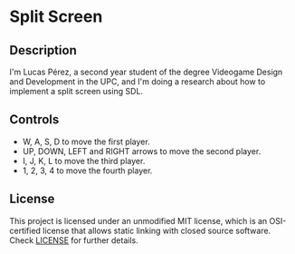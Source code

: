 # Split Screen

## Description

I'm Lucas Pérez, a second year student of the degree Videogame Design and Development in the UPC, and I'm doing a research about how to implement a split screen using SDL.
 
## Controls

 - W, A, S, D to move the first player.
 - UP, DOWN, LEFT and RIGHT arrows to move the second player.
 - I, J, K, L to move the third player.
 - 1, 2, 3, 4 to move the fourth player.

## License

This project is licensed under an unmodified MIT license, which is an OSI-certified license that allows static linking with closed source software. Check [LICENSE](LICENSE) for further details.
